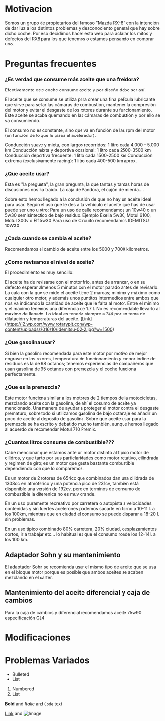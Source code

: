 
# Motivacion
Somos un grupo de propietarios del famoso "Mazda RX-8" con la intención de dar luz a los distintos problemas y desconociento general que hay sobre dicho coche. Por eso decidimos hacer esta web para aclarar los mitos y defectos del RX8 para los que tenemos o estamos pensando en comprar uno.


# Preguntas frecuentes

###  ¿Es verdad que consume más aceite que una freidora?
Efectivamente este coche consume aceite y por diseño debe ser así.

El aceite que se consume se utiliza para crear una fina película lubricante que sirve para sellar las cámaras de combustión, mantener la compresión del motor y evitar el desgaste de los rotores durante su funcionamiento. Este aceite se acaba quemando en las cámaras de combustión y por ello se va consumiendo.

El consumo no es constante, sino que va en función de las rpm del motor (en función de lo que le pises al acelerador).

Conducción suave y mixta, con largos recorridos: 1 litro cada 4.000 - 5.000 km
Conducción mixta y deportiva ocasional: 1 litro cada 2500-3500 km
Conducción deportiva frecuente: 1 litro cada 1500-2500 km
Conducción extrema (exclusivamente racing): 1 litro cada 400-500 km  aprox.


### ¿Que aceite usar?
Esta es "la pregunta", la gran pregunta, la que tantas y tantas horas de discusiones nos ha traido. La caja de Pandora, el cajón de mierda....

Sobre esto hemos llegado a la conclusión de que no hay un aceite ideal para usar. Según el uso que le des a tu vehiculo el aceite que has de usar puede ser uno u otro: 
Para un uso de calle recomendamos un 10w40 o un 5w30 semisintectico de bajo residuo. Ejemplo Exelia 5w30, Motul 6100, Motul 300v o Elf 5w30
Para uso de Circuito recomendamos IDEMITSU 10W30


### ¿Cada cuando se cambia el aceite?
Recomendamos el cambio de aceite entre los 5000 y 7000 kilometros.


### ¿Como revisamos el nivel de aceite?
El procedimiento es muy sencillo:

El aceite ha de revisarse con el motor frio, antes de arrancar, o en su defecto esperar almenos 5 minutos con el motor parado antes de revisarlo.
La cala con la que se mide el aceite tiene 2 marcas; minimo y máximo como cualquier otro motor, y además unos puntitos intermedios entre ambos que nos va indicando la cantidad de aceite que le falta al motor. Entre el mínimo y el maximo tenemos una diferencia de 1.7 l. No es recomendable llevarlo al maximo de llenado. Lo ideal es tenerlo siempre a 3/4 por un tema de dilatación y temperaturas del aceite.
[Link] (https://i2.wp.com/www.rotarypit.com/wp-content/uploads/2016/10/Idemitsu-02-2.jpg?w=1500)

### ¿Que gasolina usar?
Si bien la gasolina recomendada para este motor por motivo de mejor engrase en los rotores, temperatura de funcionamiento y menor indice de residuos es la de 98 octanos; tenemos experiencias de compañeros que usan gasolina de 95 octanos con premezcla y el coche funciona perfectamente.


### ¿Que es la premezcla?
Este motor funciona similar a los motores de 2 tiempos de la motocicletas, mezclando aceite con la gasolina, de ahí el cosumo de aceite ya mencionado. Una manera de ayudar a proteger el motor contra el desgaste prematuro, sobre todo si utilizamos gasolina de bajo octanaje es añadir un poco de aceite al deposito de gasolina. Sobre que aceite usar para la premezcla se ha escrito y debatido mucho también, aunque hemos llegado al acuerdo de recomendar Motul 710 Premix.


### ¿Cuantos litros consume de combustible???
Cabe mencionar que estamos ante un motor distinto al tipico motor de cilidros, y que tanto por sus particlaridades como motor rotativo, cilindrada y regimen de giro; es un motor que gasta bastante combustible dependiendo con que lo comparemos.

Es un motor de 2 rotores de 654cc que combinados dan una cilidrada de 1308cc en atmóferico y una potencia pico de 231cv, también está disponible una versión de 192cv, pero en terminos de consumo de combustible la diferenica no es muy grande.

En un uso puramente recreativo por carretera o autopista a velocidades contenidas y sin fuertes acelerones podemos sacarle en torno a 10-11 l. a los 100km, mientras que en ciudad el consumo se puede disparar a 18-20 l. sin problemas.

En un uso tipico combinado 80% carretera, 20% ciudad, desplazamientos cortos, ir a trabajar etc... lo habitual es que el consumo ronde los 12-14l. a los 100 km.



## Adaptador Sohn y su mantenimiento
El adaptador Sohn se recomienda usar el mismo tipo de aceite que se usa en el bloque motor porque es posible que ambos aceites se acaben mezclando en el carter.

## Mantenimiento del aceite diferencial y caja de cambios
Para la caja de cambios y diferencial recomendamos aceite 75w90 especificación GL4

# Modificaciones
# Problemas Variados

- Bulleted
- List

1. Numbered
2. List

**Bold** and _Italic_ and `Code` text

[Link](url) and ![Image](src)
